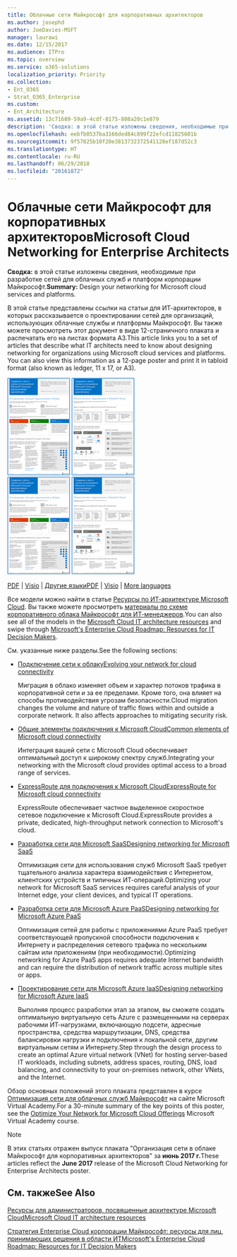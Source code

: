 ```yaml
---
title: Облачные сети Майкрософт для корпоративных архитекторов
ms.author: josephd
author: JoeDavies-MSFT
manager: laurawi
ms.date: 12/15/2017
ms.audience: ITPro
ms.topic: overview
ms.service: o365-solutions
localization_priority: Priority
ms.collection:
- Ent_O365
- Strat_O365_Enterprise
ms.custom:
- Ent_Architecture
ms.assetid: 13c71689-59a9-4cdf-8175-808a20c1e879
description: 'Сводка: в этой статье изложены сведения, необходимые при разработке сетей для облачных служб и платформ корпорации Майкрософт.'
ms.openlocfilehash: eebfb0537ba3166ded84c899f22efcd11825601b
ms.sourcegitcommit: 9f57825b10f20e3813732372541128ef187d52c3
ms.translationtype: HT
ms.contentlocale: ru-RU
ms.lasthandoff: 06/29/2018
ms.locfileid: "20161872"
---
```

# <a name="microsoft-cloud-networking-for-enterprise-architects"></a><span data-ttu-id="39967-103">Облачные сети Майкрософт для корпоративных архитекторов</span><span class="sxs-lookup"><span data-stu-id="39967-103">Microsoft Cloud Networking for Enterprise Architects</span></span>

 <span data-ttu-id="39967-104">**Сводка:** в этой статье изложены сведения, необходимые при разработке сетей для облачных служб и платформ корпорации Майкрософт.</span><span class="sxs-lookup"><span data-stu-id="39967-104">**Summary:** Design your networking for Microsoft cloud services and platforms.</span></span>
  
<span data-ttu-id="39967-p101">В этой статье представлены ссылки на статьи для ИТ-архитекторов, в которых рассказывается о проектировании сетей для организаций, использующих облачные службы и платформы Майкрософт. Вы также можете просмотреть этот документ в виде 12-страничного плаката и распечатать его на листах формата A3.</span><span class="sxs-lookup"><span data-stu-id="39967-p101">This article links you to a set of articles that describe what IT architects need to know about designing networking for organizations using Microsoft cloud services and platforms. You can also view this information as a 12-page poster and print it in tabloid format (also known as ledger, 11 x 17, or A3).</span></span>
  
<span data-ttu-id="39967-107">[![Эскиз: модель организации сети в облаке Майкрософт](images/95e8ab6a-b4d0-4836-acc1-b0b77ebf46e6.png)  
](https://go.microsoft.com/fwlink/p/?linkid=842073)</span><span class="sxs-lookup"><span data-stu-id="39967-107">[![Thumb image for Microsoft cloud networking model](images/95e8ab6a-b4d0-4836-acc1-b0b77ebf46e6.png)  
](https://go.microsoft.com/fwlink/p/?linkid=842073)</span></span>
  
<span data-ttu-id="39967-108">[PDF](https://go.microsoft.com/fwlink/p/?linkid=842073) | [Visio](https://go.microsoft.com/fwlink/p/?linkid=842074) | [Другие языки](https://www.microsoft.com/download/details.aspx?id=54425)</span><span class="sxs-lookup"><span data-stu-id="39967-108">[PDF](https://go.microsoft.com/fwlink/p/?linkid=842073) | [Visio](https://go.microsoft.com/fwlink/p/?linkid=842074) | [More languages](https://www.microsoft.com/download/details.aspx?id=54425)</span></span>
  
<span data-ttu-id="39967-109">Все модели можно найти в статье [Ресурсы по ИТ-архитектуре Microsoft Cloud](microsoft-cloud-it-architecture-resources.md). Вы также можете просмотреть [материалы по схеме корпоративного облака Майкрософт для ИТ-менеджеров](https://aka.ms/cloudarchitecture).</span><span class="sxs-lookup"><span data-stu-id="39967-109">You can also see all of the models in the [Microsoft Cloud IT architecture resources](microsoft-cloud-it-architecture-resources.md) and swipe through [Microsoft's Enterprise Cloud Roadmap: Resources for IT Decision Makers](https://aka.ms/cloudarchitecture).</span></span>
  
<span data-ttu-id="39967-110">См. указанные ниже разделы.</span><span class="sxs-lookup"><span data-stu-id="39967-110">See the following sections:</span></span>
  
- [<span data-ttu-id="39967-111">Подключение сети к облаку</span><span class="sxs-lookup"><span data-stu-id="39967-111">Evolving your network for cloud connectivity</span></span>](evolving-your-network-for-cloud-connectivity.md)
    
    <span data-ttu-id="39967-p102">Миграция в облако изменяет объем и характер потоков трафика в корпоративной сети и за ее пределами. Кроме того, она влияет на способы противодействия угрозам безопасности.</span><span class="sxs-lookup"><span data-stu-id="39967-p102">Cloud migration changes the volume and nature of traffic flows within and outside a corporate network. It also affects approaches to mitigating security risk.</span></span>
    
- [<span data-ttu-id="39967-114">Общие элементы подключения к Microsoft Cloud</span><span class="sxs-lookup"><span data-stu-id="39967-114">Common elements of Microsoft cloud connectivity</span></span>](common-elements-of-microsoft-cloud-connectivity.md)
    
    <span data-ttu-id="39967-115">Интеграция вашей сети с Microsoft Cloud обеспечивает оптимальный доступ к широкому спектру служб.</span><span class="sxs-lookup"><span data-stu-id="39967-115">Integrating your networking with the Microsoft cloud provides optimal access to a broad range of services.</span></span>
    
- [<span data-ttu-id="39967-116">ExpressRoute для подключения к Microsoft Cloud</span><span class="sxs-lookup"><span data-stu-id="39967-116">ExpressRoute for Microsoft cloud connectivity</span></span>](expressroute-for-microsoft-cloud-connectivity.md)
    
    <span data-ttu-id="39967-117">ExpressRoute обеспечивает частное выделенное скоростное сетевое подключение к Microsoft Cloud.</span><span class="sxs-lookup"><span data-stu-id="39967-117">ExpressRoute provides a private, dedicated, high-throughput network connection to Microsoft's cloud.</span></span>
    
- [<span data-ttu-id="39967-118">Разработка сети для Microsoft SaaS</span><span class="sxs-lookup"><span data-stu-id="39967-118">Designing networking for Microsoft SaaS</span></span>](designing-networking-for-microsoft-saas.md)
    
    <span data-ttu-id="39967-119">Оптимизация сети для использования служб Microsoft SaaS требует тщательного анализа характера взаимодействия с Интернетом, клиентских устройств и типичных ИТ-операций.</span><span class="sxs-lookup"><span data-stu-id="39967-119">Optimizing your network for Microsoft SaaS services requires careful analysis of your Internet edge, your client devices, and typical IT operations.</span></span>
    
- [<span data-ttu-id="39967-120">Разработка сети для Microsoft Azure PaaS</span><span class="sxs-lookup"><span data-stu-id="39967-120">Designing networking for Microsoft Azure PaaS</span></span>](designing-networking-for-microsoft-azure-paas.md)
    
    <span data-ttu-id="39967-121">Оптимизация сетей для работы с приложениями Azure PaaS требует соответствующей пропускной способности подключения к Интернету и распределения сетевого трафика по нескольким сайтам или приложениям (при необходимости).</span><span class="sxs-lookup"><span data-stu-id="39967-121">Optimizing networking for Azure PaaS apps requires adequate Internet bandwidth and can require the distribution of network traffic across multiple sites or apps.</span></span>
    
- [<span data-ttu-id="39967-122">Проектирование сети для Microsoft Azure IaaS</span><span class="sxs-lookup"><span data-stu-id="39967-122">Designing networking for Microsoft Azure IaaS</span></span>](designing-networking-for-microsoft-azure-iaas.md)
    
    <span data-ttu-id="39967-123">Выполняя процесс разработки этап за этапом, вы сможете создать оптимальную виртуальную сеть Azure с размещенными на серверах рабочими ИТ-нагрузками, включающую подсети, адресные пространства, средства маршрутизации, DNS, средства балансировки нагрузки и подключения к локальной сети, другим виртуальным сетям и Интернету.</span><span class="sxs-lookup"><span data-stu-id="39967-123">Step through the design process to create an optimal Azure virtual network (VNet) for hosting server-based IT workloads, including subnets, address spaces, routing, DNS, load balancing, and connectivity to your on-premises network, other VNets, and the Internet.</span></span>
    
<span data-ttu-id="39967-124">Обзор основных положений этого плаката представлен в курсе [Оптимизация сети для облачных служб Майкрософт](https://mva.microsoft.com/ru-RU/training-courses/optimize-your-network-for-microsoft-cloud-offerings-17743) на сайте Microsoft Virtual Academy.</span><span class="sxs-lookup"><span data-stu-id="39967-124">For a 30-minute summary of the key points of this poster, see the [Optimize Your Network for Microsoft Cloud Offerings](https://mva.microsoft.com/ru-RU/training-courses/optimize-your-network-for-microsoft-cloud-offerings-17743) Microsoft Virtual Academy course.</span></span>
  
> [!NOTE]
> <span data-ttu-id="39967-125">В этих статьях отражен выпуск плаката "Организация сети в облаке Майкрософт для корпоративных архитекторов" за **июнь 2017 г.**</span><span class="sxs-lookup"><span data-stu-id="39967-125">These articles reflect the **June 2017** release of the Microsoft Cloud Networking for Enterprise Architects poster.</span></span>
  
## <a name="see-also"></a><span data-ttu-id="39967-126">См. также</span><span class="sxs-lookup"><span data-stu-id="39967-126">See Also</span></span>

[<span data-ttu-id="39967-127">Ресурсы для администраторов, посвященные архитектуре Microsoft Cloud</span><span class="sxs-lookup"><span data-stu-id="39967-127">Microsoft Cloud IT architecture resources</span></span>](microsoft-cloud-it-architecture-resources.md)

[<span data-ttu-id="39967-128">Стратегия Enterprise Cloud корпорации Майкрософт: ресурсы для лиц, принимающих решения в области ИТ</span><span class="sxs-lookup"><span data-stu-id="39967-128">Microsoft's Enterprise Cloud Roadmap: Resources for IT Decision Makers</span></span>](https://sway.com/FJ2xsyWtkJc2taRD)



